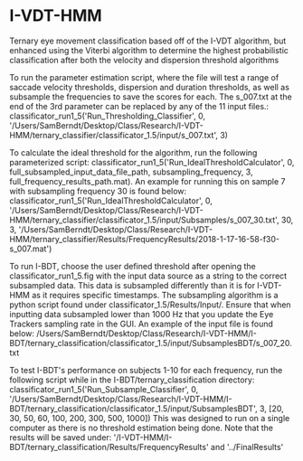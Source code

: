 # I-VDT-HMM
Ternary eye movement classification based off of the I-VDT algorithm, but enhanced using the Viterbi algorithm to determine the highest probabilistic classification after both the velocity and dispersion threshold algorithms


To run the parameter estimation script, where the file will test a range of saccade velocity thresholds, dispersion and duration thresholds, as well as subsample the frequencies to save the scores for each. The s_007.txt at the end of the 3rd parameter can be replaced by any of the 11 input files.:
classificator_run1_5('Run_Thresholding_Classifier', 0, '/Users/SamBerndt/Desktop/Class/Research/I-VDT-HMM/ternary_classifier/classificator_1.5/input/s_007.txt', 3)

To calculate the ideal threshold for the algorithm, run the following parameterized script:
classificator_run1_5('Run_IdealThresholdCalculator', 0, full_subsampled_input_data_file_path, subsampling_frequency,  3, full_frequency_results_path.mat).
An example for running this on sample 7 with subsampling frequency 30 is found below:
classificator_run1_5('Run_IdealThresholdCalculator', 0, '/Users/SamBerndt/Desktop/Class/Research/I-VDT-HMM/ternary_classifier/classificator_1.5/input/Subsamples/s_007_30.txt', 30,  3, '/Users/SamBerndt/Desktop/Class/Research/I-VDT-HMM/ternary_classifier/Results/FrequencyResults/2018-1-17-16-58-f30-s_007.mat')


To run I-BDT, choose the user defined threshold after opening the classificator_run1_5.fig with the input data source as a string to the correct subsampled data. This data is subsampled differently than it is for I-VDT-HMM as it requires specific timestamps. The subsampling algorithm is a python script found under classificator_1.5/Results/Input/.
Ensure that when inputting data subsampled lower than 1000 Hz that you update the Eye Trackers sampling rate in the GUI.
An example of the input file is found below:
/Users/SamBerndt/Desktop/Class/Research/I-VDT-HMM/I-BDT/ternary_classification/classificator_1.5/input/SubsamplesBDT/s_007_20.txt

To test I-BDT's performance on subjects 1-10 for each frequency, run the following script while in the I-BDT/ternary_classification directory:
classificator_run1_5('Run_Subsample_Classifier', 0, '/Users/SamBerndt/Desktop/Class/Research/I-VDT-HMM/I-BDT/ternary_classification/classificator_1.5/input/SubsamplesBDT', 3, [20, 30, 50, 60, 100, 200, 300, 500, 1000])
This was designed to run on a single computer as there is no threshold estimation being done.
Note that the results will be saved under:
'/I-VDT-HMM/I-BDT/ternary_classification/Results/FrequencyResults' and '../FinalResults'